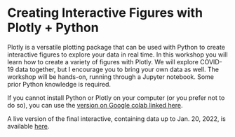 # Creating Interactive Figures with Plotly + Python

Plotly is a versatile plotting package that can be used with Python to create interactive figures to explore your data in real time.  In this workshop you will learn how to create a variety of figures with Plotly.  We will explore COVID-19 data together, but I encourage you to bring your own data as well.  The workshop will be hands-on, running through a Jupyter notebook.  Some prior Python knowledge is required.  

If you cannot install Python or Plotly on your computer (or you prefer not to do so), you can use the [version on Google colab linked here](https://colab.research.google.com/drive/1JpJh2yLJ_gLyjar676VWS9NdgGqje9QH?usp=sharing).

A live version of the final interactive, containing data up to Jan. 20, 2022, is available [here](https://ageller.github.io/IntroToPlotly/plotly_graph.html).
